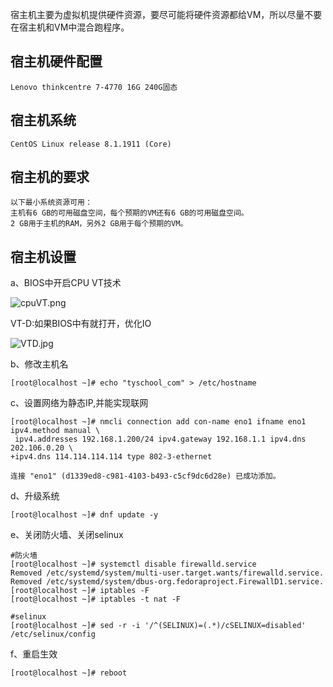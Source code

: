 宿主机主要为虚拟机提供硬件资源，要尽可能将硬件资源都给VM，所以尽量不要在宿主机和VM中混合跑程序。

## 宿主机硬件配置

```
Lenovo thinkcentre 7-4770 16G 240G固态
```

## 宿主机系统

```
CentOS Linux release 8.1.1911 (Core) 
```

## 宿主机的要求

```
以下最小系统资源可用：
主机有6 GB的可用磁盘空间，每个预期的VM还有6 GB的可用磁盘空间。
2 GB用于主机的RAM，另外2 GB用于每个预期的VM。
```

## 宿主机设置

a、BIOS中开启CPU VT技术

![cpuVT.png](https://www.zutuanxue.com:8000/static/media/images/2020/9/25/1601028311026.png)

VT-D:如果BIOS中有就打开，优化IO

![VTD.jpg](https://www.zutuanxue.com:8000/static/media/images/2020/9/25/1601028364217.jpg)

b、修改主机名

```
[root@localhost ~]# echo "tyschool_com" > /etc/hostname 
```

c、设置网络为静态IP,并能实现联网

```
[root@localhost ~]# nmcli connection add con-name eno1 ifname eno1 ipv4.method manual \
 ipv4.addresses 192.168.1.200/24 ipv4.gateway 192.168.1.1 ipv4.dns 202.106.0.20 \
+ipv4.dns 114.114.114.114 type 802-3-ethernet

连接 "eno1" (d1339ed8-c981-4103-b493-c5cf9dc6d28e) 已成功添加。
```

d、升级系统

```
[root@localhost ~]# dnf update -y
```

e、关闭防火墙、关闭selinux

```
#防火墙
[root@localhost ~]# systemctl disable firewalld.service 
Removed /etc/systemd/system/multi-user.target.wants/firewalld.service.
Removed /etc/systemd/system/dbus-org.fedoraproject.FirewallD1.service.
[root@localhost ~]# iptables -F
[root@localhost ~]# iptables -t nat -F

#selinux
[root@localhost ~]# sed -r -i '/^(SELINUX)=(.*)/cSELINUX=disabled' /etc/selinux/config
```

f、重启生效

```
[root@localhost ~]# reboot
```